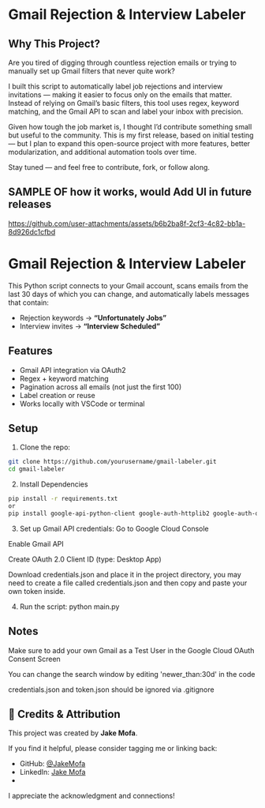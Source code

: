 # Gmail Rejection & Interview Labeler

## Why This Project?
Are you tired of digging through countless rejection emails or trying to manually set up Gmail filters that never quite work?

I built this script to automatically label job rejections and interview invitations — making it easier to focus only on the emails that matter. Instead of relying on Gmail’s basic filters, this tool uses regex, keyword matching, and the Gmail API to scan and label your inbox with precision.

Given how tough the job market is, I thought I’d contribute something small but useful to the community. This is my first release, based on initial testing — but I plan to expand this open-source project with more features, better modularization, and additional automation tools over time.

Stay tuned — and feel free to contribute, fork, or follow along.


## SAMPLE OF how it works, would Add UI in future releases
https://github.com/user-attachments/assets/b6b2ba8f-2cf3-4c82-bb1a-8d926dc1cfbd

# Gmail Rejection & Interview Labeler

This Python script connects to your Gmail account, scans emails from the last 30 days of which you can change, and automatically labels messages that contain:

- Rejection keywords → **“Unfortunately Jobs”**
- Interview invites → **“Interview Scheduled”**

## Features

- Gmail API integration via OAuth2
-  Regex + keyword matching
-  Pagination across all emails (not just the first 100)
-  Label creation or reuse
-  Works locally with VSCode or terminal

## Setup

1. Clone the repo:



```bash
git clone https://github.com/yourusername/gmail-labeler.git
cd gmail-labeler 
```

2. Install Dependencies
``` bash
pip install -r requirements.txt
or
pip install google-api-python-client google-auth-httplib2 google-auth-oauthlib beautifulsoup4
```

3. Set up Gmail API credentials:
Go to Google Cloud Console

Enable Gmail API

Create OAuth 2.0 Client ID (type: Desktop App)

Download credentials.json and place it in the project directory, you may need to create a file called credentials.json and then copy and paste your own token inside.

4. Run the script:
python main.py

## Notes
Make sure to add your own Gmail as a Test User in the Google Cloud OAuth Consent Screen

You can change the search window by editing 'newer_than:30d' in the code

credentials.json and token.json should be ignored via .gitignore




## 🙌 Credits & Attribution

This project was created by **Jake Mofa**.

If you find it helpful, please consider tagging me or linking back:
- GitHub: [@JakeMofa](https://github.com/JakeMofa)
- LinkedIn: [Jake Mofa](https://www.linkedin.com/in/jakemofa)
- 





I appreciate the acknowledgment and connections!
